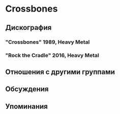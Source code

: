 # Crossbones



## Дискография

### "Crossbones" 1989, Heavy Metal



### "Rock the Cradle" 2016, Heavy Metal




## Отношения с другими группами


## Обсуждения


## Упоминания

